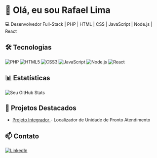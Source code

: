 # 👋 Olá, eu sou Rafael Lima

💻 Desenvolvedor Full-Stack | PHP | HTML | CSS | JavaScript | Node.js | React

## 🛠 Tecnologias
![PHP](https://img.shields.io/badge/-PHP-777BB4?logo=php&logoColor=white)
![HTML5](https://img.shields.io/badge/-HTML5-E34F26?logo=html5&logoColor=white)
![CSS3](https://img.shields.io/badge/-CSS3-1572B6?logo=css3&logoColor=white)
![JavaScript](https://img.shields.io/badge/-JavaScript-F7DF1E?logo=javascript&logoColor=black)
![Node.js](https://img.shields.io/badge/-Node.js-339933?logo=node.js&logoColor=white)
![React](https://img.shields.io/badge/-React-61DAFB?logo=react&logoColor=black)

## 📊 Estatísticas
![Seu GitHub Stats](https://github-readme-stats.vercel.app/api?username=seuuser&show_icons=true&theme=dracula)

## 📌 Projetos Destacados
- [Projeto Integrador ](https://projeto.smarth.com.br/) - Localizador de Unidade de Pronto Atendimento

## 📫 Contato
[![LinkedIn](https://img.shields.io/badge/-LinkedIn-0077B5?logo=linkedin)](https://www.linkedin.com/in/rlima01/)
